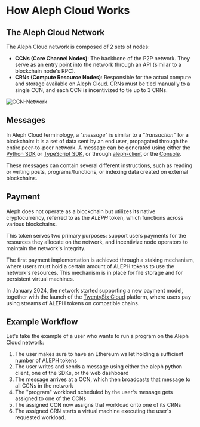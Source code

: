# How Aleph Cloud Works

## The Aleph Cloud Network

The Aleph Cloud network is composed of 2 sets of nodes:

- **CCNs (Core Channel Nodes)**: The backbone of the P2P network. They serve as an entry point into the network through an API (similar to a blockchain node's RPC).
- **CRNs (Compute Resource Nodes)**: Responsible for the actual compute and storage available on Aleph Cloud. CRNs must be tied manually to a single CCN, and each CCN is incentivized to tie up to 3 CRNs.

![CCN-Network](/CCN-Network.svg)

## Messages

In Aleph Cloud terminology, a "_message_" is similar to a "_transaction_" for a blockchain: it is a set of data sent by an end user, propagated through the entire peer-to-peer network.
A message can be generated using either the [Python SDK](/devhub/sdks/python/) or [TypeScript SDK](/devhub/sdks/typescript/), or through [aleph-client](/tools/aleph-client/) or the [Console](https://console.aleph.cloud/).

These messages can contain several different instructions, such as reading or writing posts, programs/functions, or indexing data created on external blockchains.

## Payment

Aleph does not operate as a blockchain but utilizes its native cryptocurrency,
referred to as the _ALEPH_ token, which functions across various blockchains.

This token serves two primary purposes: support users payments for the resources they
allocate on the network, and incentivize node operators to maintain the network's integrity.

The first payment implementation is achieved through a staking mechanism,
where users must hold a certain amount of ALEPH tokens to use the network's resources.
This mechanism is in place for file storage and for persistent virtual machines.

In January 2024, the network started supporting a new payment model, together with the launch
of the [TwentySix Cloud](https://www.twentysix.cloud/) platform,
where users pay using streams of ALEPH tokens on compatible chains.

## Example Workflow

Let's take the example of a user who wants to run a program on the Aleph Cloud network:

1. The user makes sure to have an Ethereum wallet holding a sufficient number of ALEPH tokens
2. The user writes and sends a message using either the aleph python client, one of the SDKs, or the web dashboard
3. The message arrives at a CCN, which then broadcasts that message to all CCNs in the network
4. The "program" workload scheduled by the user's message gets assigned to one of the CCNs
5. The assigned CCN now assigns that workload onto one of its CRNs
6. The assigned CRN starts a virtual machine executing the user's requested workload.
